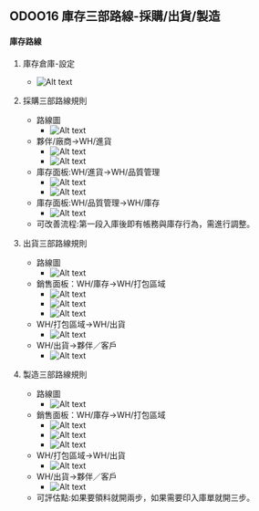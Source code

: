 ## ODOO16 庫存三部路線-採購/出貨/製造
#### 庫存路線
1. 庫存倉庫-設定
   + ![Alt text](https://github.com/ksharry/odoo-repository/blob/main/pic/A5111.png?raw=true)

2. 採購三部路線規則
   + 路線圖
     + ![Alt text](https://github.com/ksharry/odoo-repository/blob/main/pic/A5112.png?raw=true)
   + 夥伴/廠商->WH/進貨
     + ![Alt text](https://github.com/ksharry/odoo-repository/blob/main/pic/A51121.png?raw=true)
     + ![Alt text](https://github.com/ksharry/odoo-repository/blob/main/pic/A51122.png?raw=true)
   + 庫存面板:WH/進貨->WH/品質管理
     + ![Alt text](https://github.com/ksharry/odoo-repository/blob/main/pic/A51123.png?raw=true)
     + ![Alt text](https://github.com/ksharry/odoo-repository/blob/main/pic/A51124.png?raw=true)
   + 庫存面板:WH/品質管理->WH/庫存
     + ![Alt text](https://github.com/ksharry/odoo-repository/blob/main/pic/A51125.png?raw=true)
   + 可改善流程:第一段入庫後即有帳務與庫存行為，需進行調整。
3. 出貨三部路線規則
   + 路線圖
     + ![Alt text](https://github.com/ksharry/odoo-repository/blob/main/pic/A5113.png?raw=true)
   + 銷售面板：WH/庫存->WH/打包區域
     + ![Alt text](https://github.com/ksharry/odoo-repository/blob/main/pic/A51121.png?raw=true)
     + ![Alt text](https://github.com/ksharry/odoo-repository/blob/main/pic/A51122.png?raw=true)
     + ![Alt text](https://github.com/ksharry/odoo-repository/blob/main/pic/A51123.png?raw=true)
   + WH/打包區域->WH/出貨
     + ![Alt text](https://github.com/ksharry/odoo-repository/blob/main/pic/A51124.png?raw=true)
   + WH/出貨->夥伴／客戶
     + ![Alt text](https://github.com/ksharry/odoo-repository/blob/main/pic/A51125.png?raw=true)
5. 製造三部路線規則
   + 路線圖
     + ![Alt text](https://github.com/ksharry/odoo-repository/blob/main/pic/A5113.png?raw=true)
   + 銷售面板：WH/庫存->WH/打包區域
     + ![Alt text](https://github.com/ksharry/odoo-repository/blob/main/pic/A51121.png?raw=true)
     + ![Alt text](https://github.com/ksharry/odoo-repository/blob/main/pic/A51122.png?raw=true)
     + ![Alt text](https://github.com/ksharry/odoo-repository/blob/main/pic/A51123.png?raw=true)
   + WH/打包區域->WH/出貨
     + ![Alt text](https://github.com/ksharry/odoo-repository/blob/main/pic/A51124.png?raw=true)
   + WH/出貨->夥伴／客戶
     + ![Alt text](https://github.com/ksharry/odoo-repository/blob/main/pic/A51125.png?raw=true)
   + 可評估點:如果要領料就開兩步，如果需要印入庫單就開三步。
